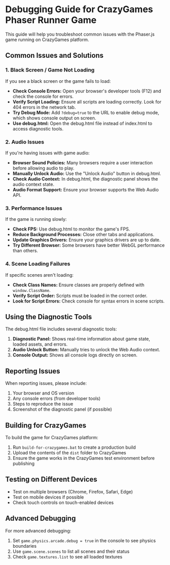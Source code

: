 # Debugging Guide for CrazyGames Phaser Runner Game

This guide will help you troubleshoot common issues with the Phaser.js game running on CrazyGames platform.

## Common Issues and Solutions

### 1. Black Screen / Game Not Loading

If you see a black screen or the game fails to load:

- **Check Console Errors:** Open your browser's developer tools (F12) and check the console for errors.
- **Verify Script Loading:** Ensure all scripts are loading correctly. Look for 404 errors in the network tab.
- **Try Debug Mode:** Add `?debug=true` to the URL to enable debug mode, which shows console output on screen.
- **Use debug.html:** Open the debug.html file instead of index.html to access diagnostic tools.

### 2. Audio Issues

If you're having issues with game audio:

- **Browser Sound Policies:** Many browsers require a user interaction before allowing audio to play.
- **Manually Unlock Audio:** Use the "Unlock Audio" button in debug.html.
- **Check Audio Context:** In debug.html, the diagnostic panel shows the audio context state.
- **Audio Format Support:** Ensure your browser supports the Web Audio API.

### 3. Performance Issues

If the game is running slowly:

- **Check FPS:** Use debug.html to monitor the game's FPS.
- **Reduce Background Processes:** Close other tabs and applications.
- **Update Graphics Drivers:** Ensure your graphics drivers are up to date.
- **Try Different Browser:** Some browsers have better WebGL performance than others.

### 4. Scene Loading Failures

If specific scenes aren't loading:

- **Check Class Names:** Ensure classes are properly defined with `window.ClassName`.
- **Verify Script Order:** Scripts must be loaded in the correct order.
- **Look for Script Errors:** Check console for syntax errors in scene scripts.

## Using the Diagnostic Tools

The debug.html file includes several diagnostic tools:

1. **Diagnostic Panel:** Shows real-time information about game state, loaded assets, and errors.
2. **Audio Unlock Button:** Manually tries to unlock the Web Audio context.
3. **Console Output:** Shows all console logs directly on screen.

## Reporting Issues

When reporting issues, please include:

1. Your browser and OS version
2. Any console errors (from developer tools)
3. Steps to reproduce the issue
4. Screenshot of the diagnostic panel (if possible)

## Building for CrazyGames

To build the game for CrazyGames platform:

1. Run `build-for-crazygames.bat` to create a production build
2. Upload the contents of the `dist` folder to CrazyGames
3. Ensure the game works in the CrazyGames test environment before publishing

## Testing on Different Devices

- Test on multiple browsers (Chrome, Firefox, Safari, Edge)
- Test on mobile devices if possible
- Check touch controls on touch-enabled devices

## Advanced Debugging

For more advanced debugging:

1. Set `game.physics.arcade.debug = true` in the console to see physics boundaries
2. Use `game.scene.scenes` to list all scenes and their status
3. Check `game.textures.list` to see all loaded textures 